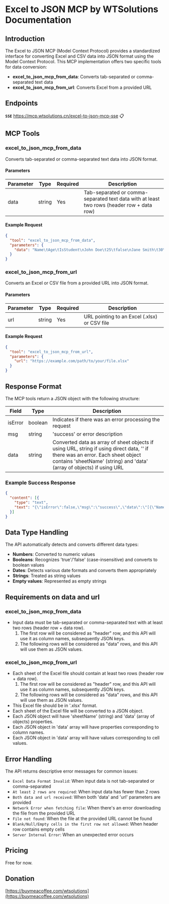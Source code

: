# Excel to JSON MCP by WTSolutions Documentation

## Introduction

The Excel to JSON MCP (Model Context Protocol) provides a standardized interface for converting Excel and CSV data into JSON format using the Model Context Protocol. This MCP implementation offers two specific tools for data conversion:

- **excel_to_json_mcp_from_data**: Converts tab-separated or comma-separated text data
- **excel_to_json_mcp_from_url**: Converts Excel from a provided URL

## Endpoints

**`SSE`** https://mcp.wtsolutions.cn/excel-to-json-mcp-sse 📋

## MCP Tools

### excel_to_json_mcp_from_data

Converts tab-separated or comma-separated text data into JSON format.

#### Parameters

| Parameter | Type   | Required | Description                                                                 |
|-----------|--------|----------|-----------------------------------------------------------------------------|
| data      | string | Yes      | Tab-separated or comma-separated text data with at least two rows (header row + data row) |

#### Example Request

```json
{
  "tool": "excel_to_json_mcp_from_data",
  "parameters": {
    "data": "Name\tAge\tIsStudent\nJohn Doe\t25\tfalse\nJane Smith\t30\ttrue"
  }
}
```

### excel_to_json_mcp_from_url

Converts an Excel or CSV file from a provided URL into JSON format.

#### Parameters

| Parameter | Type   | Required | Description                                      |
|-----------|--------|----------|--------------------------------------------------|
| url       | string | Yes      | URL pointing to an Excel (.xlsx) or CSV file     |

#### Example Request

```json
{
  "tool": "excel_to_json_mcp_from_url",
  "parameters": {
    "url": "https://example.com/path/to/your/file.xlsx"
  }
}
```

## Response Format

The MCP tools return a JSON object with the following structure:

| Field    | Type    | Description                                                                                                                               |
|----------|---------|-------------------------------------------------------------------------------------------------------------------------------------------|
| isError  | boolean | Indicates if there was an error processing the request                                                                                    |
| msg      | string  | 'success' or error description                                                                                                            |
| data     | string  | Converted data as array of sheet objects if using URL, string if using direct data, '' if there was an error. Each sheet object contains 'sheetName' (string) and 'data' (array of objects) if using URL |

### Example Success Response

```json
{
  "content": [{
    "type": "text",
    "text": "{\"isError\":false,\"msg\":\"success\",\"data\":\"[{\"Name\":\"John Doe\",\"Age\":25,\"IsStudent\":false},{\"Name\":\"Jane Smith\",\"Age\":30,\"IsStudent\":true}]\"}"
  }]
}
```

## Data Type Handling

The API automatically detects and converts different data types:

- **Numbers**: Converted to numeric values
- **Booleans**: Recognizes 'true'/'false' (case-insensitive) and converts to boolean values
- **Dates**: Detects various date formats and converts them appropriately
- **Strings**: Treated as string values
- **Empty values**: Represented as empty strings

## Requirements on data and url

### excel_to_json_mcp_from_data

- Input data must be tab-separated or comma-separated text with at least two rows (header row + data row).
  1. The first row will be considered as "header" row, and this API will use it as column names, subsequently JSON keys.
  2. The following rows will be considered as "data" rows, and this API will use them as JSON values.

### excel_to_json_mcp_from_url

- Each sheet of the Excel file should contain at least two rows (header row + data row).
  1. The first row will be considered as "header" row, and this API will use it as column names, subsequently JSON keys.
  2. The following rows will be considered as "data" rows, and this API will use them as JSON values.
- This Excel file should be in '.xlsx' format.
- Each sheet of the Excel file will be converted to a JSON object.
- Each JSON object will have 'sheetName' (string) and 'data' (array of objects) properties.
- Each JSON object in 'data' array will have properties corresponding to column names.
- Each JSON object in 'data' array will have values corresponding to cell values.

## Error Handling

The API returns descriptive error messages for common issues:

- `Excel Data Format Invalid`: When input data is not tab-separated or comma-separated
- `At least 2 rows are required`: When input data has fewer than 2 rows
- `Both data and url received`: When both 'data' and 'url' parameters are provided
- `Network Error when fetching file`: When there's an error downloading the file from the provided URL
- `File not found`: When the file at the provided URL cannot be found
- `Blank/Null/Empty cells in the first row not allowed`: When header row contains empty cells
- `Server Internal Error`: When an unexpected error occurs

## Pricing

Free for now.

## Donation

[https://buymeacoffee.com/wtsolutions](https://buymeacoffee.com/wtsolutions)
